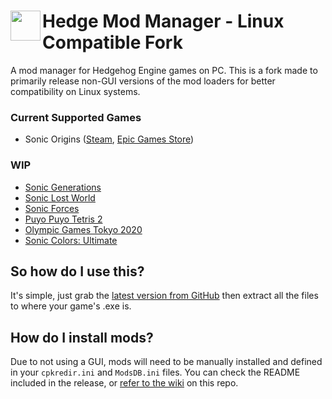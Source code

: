 <h1>
    <a href="#--------------------hedge-mod-manager">
        <img width="48" align="left" src="https://github.com/thesupersonic16/HedgeModManager/raw/rewrite/HedgeModManager/Resources/Graphics/icon256.png">
    </a>
    Hedge Mod Manager - Linux Compatible Fork
</h1>

A mod manager for Hedgehog Engine games on PC. This is a fork made to primarily release non-GUI versions of the mod loaders for better compatibility on Linux systems.

### Current Supported Games
- Sonic Origins ([Steam](https://store.steampowered.com/app/1794960/Sonic_Origins/), [Epic Games Store](https://store.epicgames.com/en-US/p/sonic-origins))

### WIP
- [Sonic Generations](https://store.steampowered.com/app/71340)
- [Sonic Lost World](https://store.steampowered.com/app/329440)
- [Sonic Forces](https://store.steampowered.com/app/637100)
- [Puyo Puyo Tetris 2](https://store.steampowered.com/app/1259790)
- [Olympic Games Tokyo 2020](https://store.steampowered.com/app/981890)
- [Sonic Colors: Ultimate](https://www.epicgames.com/store/p/sonic-colors-ultimate)

## So how do I use this?
It's simple, just grab the [latest version from GitHub](https://github.com/confiscatedharddrive/HedgeModManager-LinuxCompat/releases/latest) then extract all the files to where your game's .exe is.

## How do I install mods?
Due to not using a GUI, mods will need to be manually installed and defined in your `cpkredir.ini` and `ModsDB.ini` files. You can check the README included in the release, or [refer to the wiki](https://github.com/confiscatedharddrive/HedgeModManager-LinuxCompat/wiki/Mod-Installation-Guide-(Sonic-Origins)) on this repo.

